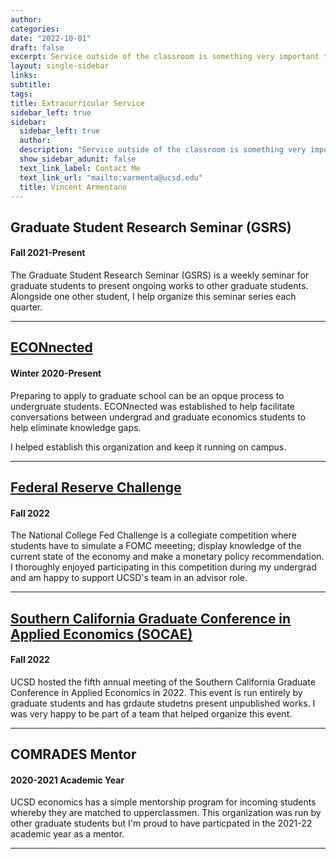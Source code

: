```yaml
---
author:
categories:
date: "2022-10-01"
draft: false
excerpt: Service outside of the classroom is something very important to me. Wherever possible I hope to foster a love of economics in students and see extracurriculuars as a great way to do that. 
layout: single-sidebar
links:
subtitle:
tags:
title: Extracurricular Service
sidebar_left: true
sidebar:
  sidebar_left: true
  author: 
  description: "Service outside of the classroom is something very important to me. Wherever possible I hope to foster a love of economics in students and see extracurriculuars as a great way to do that. If you are an undergraduate student interested in setting up an Economics Society or similar club at your institution, please reach out to me. I'd be more than happy to talk with you about my own experiences."
  show_sidebar_adunit: false
  text_link_label: Contact Me
  text_link_url: "mailto:varmenta@ucsd.edu"
  title: Vincent Armentano
---
```

## Graduate Student Research Seminar (GSRS)
#### Fall 2021-Present
The Graduate Student Research Seminar (GSRS) is a weekly seminar for graduate students to present ongoing works to other graduate students. Alongside one other student, I help organize this seminar series each quarter. 

---

## [ECONnected](https://economics.ucsd.edu/undergraduate-program/how-to-prepare-for-a-phd-in-econ/first-steps/talking-to-ucsdgrad.html)
#### Winter 2020-Present
Preparing to apply to graduate school can be an opque process to undergruate students. ECONnected was established to help facilitate conversations between undergrad and graduate economics students to help eliminate knowledge gaps. 

I helped establish this organization and keep it running on campus.

---

## [Federal Reserve Challenge](https://www.federalreserve.gov/aboutthefed/educational-tools/fedchallenge.htm)
#### Fall 2022
The National College Fed Challenge is a collegiate competition where students have to simulate a FOMC meeeting; display knowledge of the current state of the economy and make a monetary policy recommendation. I thoroughly enjoyed participating in this competition during my undergrad and am happy to support UCSD's team in an advisor role. 

---

## [Southern California Graduate Conference in Applied Economics (SOCAE)](https://sites.google.com/view/socae)
#### Fall 2022
UCSD hosted the fifth annual meeting of the Southern California Graduate Conference in Applied Economics in 2022. This event is run entirely by graduate students and has grdaute studetns present unpublished works. I was very happy to be part of a team that helped organize this event. 

---

## COMRADES Mentor
#### 2020-2021 Academic Year
UCSD economics has a simple mentorship program for incoming students whereby they are matched to upperclassmen. This organization was run by other graduate students but I'm proud to have particpated in the 2021-22 academic year as a mentor.

---

